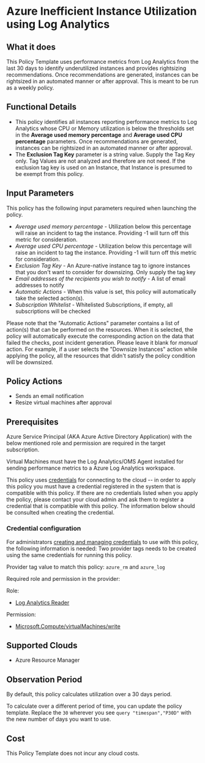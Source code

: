 # Azure Inefficient Instance Utilization using Log Analytics

## What it does

This Policy Template uses performance metrics from Log Analytics from the last 30 days to identify underutilized instances and provides rightsizing recommendations. Once recommendations are generated, instances can be rightsized in an automated manner or after approval. This is meant to be run as a weekly policy.

## Functional Details

- This policy identifies all instances reporting performance metrics to Log Analytics whose CPU or Memory utilization is below the thresholds set in the **Average used memory percentage** and **Average used CPU percentage** parameters. Once recommendations are generated, instances can be rightsized in an automated manner or after approval.
- The **Exclusion Tag Key** parameter is a string value.  Supply the Tag Key only.  Tag Values are not analyzed and therefore are not need.  If the exclusion tag key is used on an Instance, that Instance is presumed to be exempt from this policy.

## Input Parameters

This policy has the following input parameters required when launching the policy.

- *Average used memory percentage* - Utilization below this percentage will raise an incident to tag the instance. Providing -1 will turn off this metric for consideration.
- *Average used CPU percentage* - Utilization below this percentage will raise an incident to tag the instance. Providing -1 will turn off this metric for consideration.
- *Exclusion Tag Key* - An Azure-native instance tag to ignore instances that you don't want to consider for downsizing. Only supply the tag key
- *Email addresses of the recipients you wish to notify* - A list of email addresses to notify
- *Automatic Actions* - When this value is set, this policy will automatically take the selected action(s).
- *Subscription Whitelist* - Whitelisted Subscriptions, if empty, all subscriptions will be checked

Please note that the "Automatic Actions" parameter contains a list of action(s) that can be performed on the resources. When it is selected, the policy will automatically execute the corresponding action on the data that failed the checks, post incident generation. Please leave it blank for *manual* action.
For example, if a user selects the "Downsize Instances" action while applying the policy, all the resources that didn't satisfy the policy condition will be downsized.

## Policy Actions

- Sends an email notification
- Resize virtual machines after approval

## Prerequisites

Azure Service Principal (AKA Azure Active Directory Application) with the below mentioned role and permission are required in the target subscription.

Virtual Machines must have the Log Analytics/OMS Agent installed for sending performance metrics to a Azure Log Analytics workspace.

This policy uses [credentials](https://docs.rightscale.com/policies/users/guides/credential_management.html) for connecting to the cloud -- in order to apply this policy you must have a credential registered in the system that is compatible with this policy. If there are no credentials listed when you apply the policy, please contact your cloud admin and ask them to register a credential that is compatible with this policy. The information below should be consulted when creating the credential.

### Credential configuration

For administrators [creating and managing credentials](https://docs.rightscale.com/policies/users/guides/credential_management.html) to use with this policy, the following information is needed:
Two provider tags needs to be created using the same credentials for running this policy.

Provider tag value to match this policy: `azure_rm` and `azure_log`

Required role and permission in the provider:

Role:

- [Log Analytics Reader](https://docs.microsoft.com/en-us/azure/azure-monitor/platform/manage-access)

Permission:

- [Microsoft.Compute/virtualMachines/write](https://docs.microsoft.com/en-us/azure/role-based-access-control/resource-provider-operations#microsoftcompute)

## Supported Clouds

- Azure Resource Manager

## Observation Period

By default, this policy calculates utilization over a 30 days period.

To calculate over a different period of time, you can update the policy template.
Replace the `30` wherever you see `query "timespan","P30D"` with the new number of days you want to use.

## Cost

This Policy Template does not incur any cloud costs.
